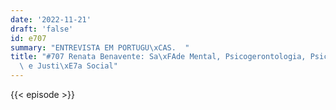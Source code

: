 ```yaml
---
date: '2022-11-21'
draft: 'false'
id: e707
summary: "ENTREVISTA EM PORTUGU\xCAS.  "
title: "#707 Renata Benavente: Sa\xFAde Mental, Psicogerontologia, Psicologia Forense\
  \ e Justi\xE7a Social"
---
```

{{< episode >}}
